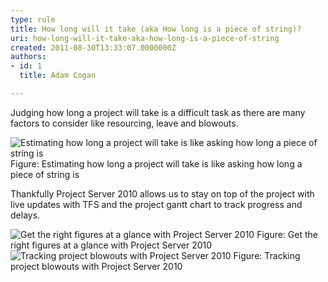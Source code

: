 ```yaml
---
type: rule
title: How long will it take (aka How long is a piece of string)?
uri: how-long-will-it-take-aka-how-long-is-a-piece-of-string
created: 2011-08-30T13:33:07.0000000Z
authors:
- id: 1
  title: Adam Cogan

---
```




<span class='intro'> Judging how long a project will take is a difficult task as there are many factors to consider like resourcing, leave and blowouts. </span>

<img src="/Management/RulesToBetterProjectManagement/PublishingImages/how-long-1.jpg" alt="Estimating how long a project will take is like asking how long a piece of string is" class="ms-rteCustom-ImageArea" /> 
<span class="ms-rteCustom-FigureNormal">Figure&#58; Estimating how long a project will take is like asking how long a piece of string is</span>
<p>Thankfully Project Server 2010 allows us to stay on top of the project with live updates with TFS and the project gantt chart to track progress and delays.</p>
<img src="/Management/RulesToBetterProjectManagement/PublishingImages/how-long-2.jpg" alt="Get the right figures at a glance with Project Server 2010" class="ms-rteCustom-ImageArea" /> 
<span class="ms-rteCustom-FigureNormal">Figure&#58; Get the right figures at a glance with Project Server 2010</span>
<img src="/Management/RulesToBetterProjectManagement/PublishingImages/how-long-3.jpg" alt="Tracking project blowouts with Project Server 2010" class="ms-rteCustom-ImageArea" /> 
<span class="ms-rteCustom-FigureNormal">Figure&#58; Tracking project blowouts with Project Server 2010</span>



